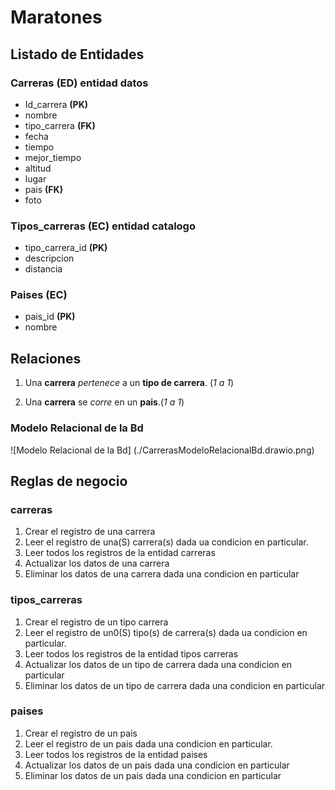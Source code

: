 # Maratones

## Listado de Entidades
 
### Carreras **(ED)** entidad datos

- Id_carrera **(PK)**
- nombre
- tipo_carrera **(FK)**
- fecha
- tiempo        
- mejor_tiempo
- altitud
- lugar
- pais  **(FK)**
- foto

### Tipos_carreras  **(EC)** entidad catalogo

- tipo_carrera_id **(PK)**
- descripcion
- distancia

### Paises **(EC)** 

- pais_id **(PK)**
- nombre


## Relaciones

1. Una **carrera** _pertenece_ a un **tipo de carrera**. (_1 a 1_)

2. Una **carrera** se _corre_ en un **pais**.(_1 a 1_)


### Modelo Relacional de la Bd
![Modelo Relacional de la Bd] (./CarrerasModeloRelacionalBd.drawio.png)

## Reglas de negocio

### carreras

1. Crear el registro de una carrera
1. Leer el registro de una(S) carrera(s) dada ua condicion en particular.
1. Leer todos los registros de la entidad carreras
1. Actualizar los datos de una carrera
1. Eliminar los datos de una carrera dada una condicion en particular   

### tipos_carreras

1. Crear el registro de un tipo carrera
1. Leer el registro de un0(S) tipo(s) de carrera(s) dada ua condicion en particular.
1. Leer todos los registros de la entidad tipos carreras
1. Actualizar los datos de un tipo de carrera dada una condicion en particular
1. Eliminar los datos de un tipo de carrera dada una condicion en particular   

### paises

1. Crear el registro de un pais
1. Leer el registro de un pais dada una condicion en particular.
1. Leer todos los registros de la entidad paises
1. Actualizar los datos de un pais dada una condicion en particular
1. Eliminar los datos de un pais dada una condicion en particular   